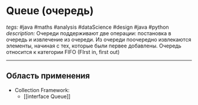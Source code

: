 # Queue (очередь)
*tegs:* #java #maths #analysis #dataScience #design #java #python 
*description:* Очереди поддерживают две операции: постановка в очередь и извлечение из очереди. Из очереди поочередно извлекаются элементы, начиная с тех, которые были первее добавлены. Очередь относится к категории FIFO (FIrst in, first out)

---

## Область применения
- Collection Framework:
	- [[interface Queue]]